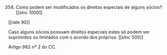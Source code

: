 358. Como podem ser modificados os direitos especiais de alguns sócios?
[[slnc 1000]]

[[rate 90]]

Caso alguns sócios possuam direitos especiais estes só podem ser suprimidos ou limitados com o acordo
dos próprios.
[[slnc 500]]

Artigo 982 nº 2 do CC.

